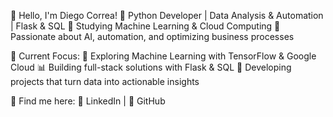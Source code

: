 👋 Hello, I'm Diego Correa!
🔹 Python Developer | Data Analysis & Automation | Flask & SQL
🔹 Studying Machine Learning & Cloud Computing
🔹 Passionate about AI, automation, and optimizing business processes

📌 Current Focus:
🚀 Exploring Machine Learning with TensorFlow & Google Cloud
📊 Building full-stack solutions with Flask & SQL
🤖 Developing projects that turn data into actionable insights

🔗 Find me here:
📘 LinkedIn | 🐙 GitHub

<!--
**dacq7/dacq7** is a ✨ _special_ ✨ repository because its `README.md` (this file) appears on your GitHub profile.

Here are some ideas to get you started:

- 🔭 I’m currently working on ...
- 🌱 I’m currently learning ...
- 👯 I’m looking to collaborate on ...
- 🤔 I’m looking for help with ...
- 💬 Ask me about ...
- 📫 How to reach me: ...
- 😄 Pronouns: ...
- ⚡ Fun fact: ...
-->
